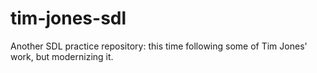 # tim-jones-sdl
Another SDL practice repository: this time following some of Tim Jones' work, but modernizing it.
